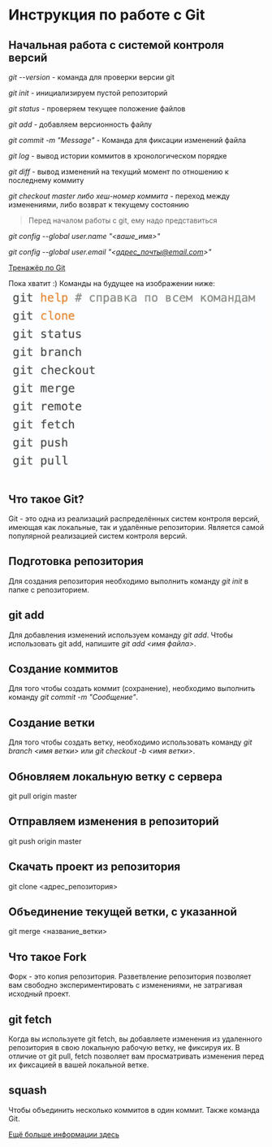# Инструкция по работе с Git
 
 ## Начальная работа с системой контроля версий

 *git --version* - команда для проверки версии git

 *git init* - инициализируем пустой репозиторий

 *git status* - проверяем текущее положение файлов

 *git add* - добавляем версионность файлу

 *git commit -m "Message"* - Команда для фиксации изменений файла

 *git log* - вывод истории коммитов в хронологическом порядке
 
*git diff* - вывод изменений на текущий момент по отношению к последнему коммиту

*git checkout master либо хеш-номер коммита* - переход между изменениями, либо возврат к текущему состоянию


>Перед началом работы с git, ему надо представиться

*git config --global user.name "<ваше_имя>"*

*git config --global user.email "<адрес_почты@email.com>"*

[Тренажёр по Git](https://learngitbranching.js.org/)

Пока хватит :) Команды на будущее на изображении ниже:
![Команды на будущее](for_future.png)

## Что такое Git?

Git - это одна из реализаций распределённых систем контроля версий, имеющая как локальные, так и удалённые репозитории. Является самой популярной реализацией систем контроля версий. 

## Подготовка репозитория

Для создания репозитория необходимо выполнить команду *git init* в папке с репозиторием.

## git add

Для добавления изменений используем команду *git add*. Чтобы использовать git add, напишите *git add <имя файла>*.

## Создание коммитов

Для того чтобы создать коммит (сохранение), необходимо выполнить команду *git commit -m "Сообщение"*.

## Создание ветки

Для того чтобы создать ветку, необходимо использовать команду *git branch <имя ветки>* или *git checkout -b <имя ветки>*.


## Обновляем локальную ветку с сервера
git pull origin master

## Отправляем изменения в репозиторий
git push origin master

## Cкачать проект из репозитория
git clone <адрес_репозитория>

## Объединение текущей ветки, с указанной
git merge <название_ветки>

## Что такое Fork
Форк - это копия репозитория. Разветвление репозитория позволяет вам свободно экспериментировать с изменениями, не затрагивая исходный проект.

## git fetch
Когда вы используете git fetch, вы добавляете изменения из удаленного репозитория в свою локальную рабочую ветку, не фиксируя их. В отличие от git pull, fetch позволяет вам просматривать изменения перед их фиксацией в вашей локальной ветке.

## squash
Чтобы объединить несколько коммитов в один коммит. Также команда Git.

[Ещё больше информации здесь](https://docs.github.com/en/get-started/quickstart/github-glossary)
